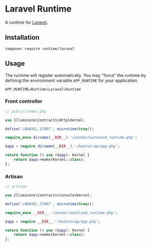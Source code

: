 # Laravel Runtime

A runtime for [Laravel](https://laravel.com/).

## Installation

```
composer require runtime/laravel
```

## Usage

The runtime will register automatically. You may "force" the runtime by defining
the environment variable `APP_RUNTIME` for your application.

```
APP_RUNTIME=Runtime\Laravel\Runtime
```

### Front controller

```php
// public/index.php

use Illuminate\Contracts\Http\Kernel;

define('LARAVEL_START', microtime(true));

require_once dirname(__DIR__).'/vendor/autoload_runtime.php';

$app = require dirname(__DIR__).'/bootstrap/app.php';

return function () use ($app): Kernel {
    return $app->make(Kernel::class);
};
```

### Artisan

```php
// artisan

use Illuminate\Contracts\Console\Kernel;

define('LARAVEL_START', microtime(true));

require_once __DIR__.'/vendor/autoload_runtime.php';

$app = require __DIR__.'/bootstrap/app.php';

return function () use ($app): Kernel {
    return $app->make(Kernel::class);
};
```
